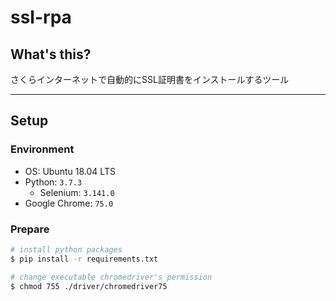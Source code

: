 # ssl-rpa

## What's this?

さくらインターネットで自動的にSSL証明書をインストールするツール

***

## Setup

### Environment
- OS: Ubuntu 18.04 LTS
- Python: `3.7.3`
    - Selenium: `3.141.0`
- Google Chrome: `75.0`

### Prepare
```bash
# install python packages
$ pip install -r requirements.txt

# change executable chromedriver's permission
$ chmod 755 ./driver/chromedriver75
```

